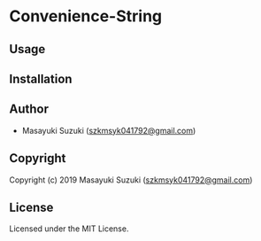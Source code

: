 # Convenience-String

## Usage

## Installation

## Author

* Masayuki Suzuki (szkmsyk041792@gmail.com)

## Copyright

Copyright (c) 2019 Masayuki Suzuki (szkmsyk041792@gmail.com)

## License

Licensed under the MIT License.
